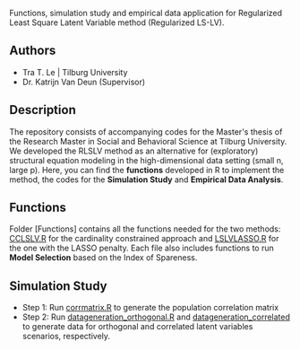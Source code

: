 Functions, simulation study and empirical data application for Regularized Least Square Latent Variable method (Regularized LS-LV).

## Authors
- Tra T. Le | Tilburg University
- Dr. Katrijn Van Deun (Supervisor)

## Description
The repository consists of accompanying codes for the Master's thesis of the Research Master in Social and Behavioral Science at Tilburg University. We developed the RLSLV method as an alternative for (exploratory) structural equation modeling in the high-dimensional data setting (small n, large p).
Here, you can find the **functions** developed in R to implement the method, the codes for the **Simulation Study** and **Empirical Data Analysis**.

## Functions
Folder [Functions] contains all the functions needed for the two methods: [CCLSLV.R](Functions/CCLSLV.R) for the cardinality constrained approach and [LSLVLASSO.R](Functions/LSLVLASSO.R) for the one with the LASSO penalty. Each file also includes functions to run **Model Selection** based on the Index of Spareness.

## Simulation Study
- Step 1: Run [corrmatrix.R](corrmatrix.R) to generate the population correlation matrix
- Step 2: Run [datageneration_orthogonal.R](datageneration_orthogonal.R) and [datageneration_correlated](datageneration_correlated.R) to generate data for orthogonal and correlated latent variables scenarios, respectively. 
